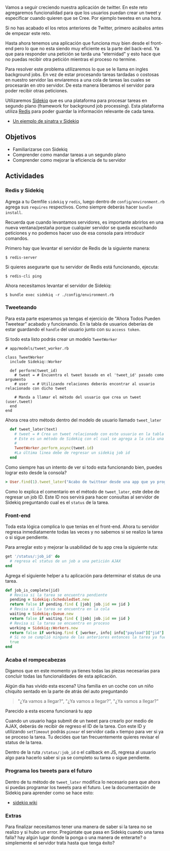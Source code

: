 Vamos a seguir creciendo nuestra aplicación de twitter. En este reto agregaremos funcionalidad para que los usuarios puedan crear un tweet y especificar cuando quieren que se Cree. Por ejemplo tweetea en una hora.

Si no has acabado el los retos anteriores de Twitter, primero acábalos antes de empezar este reto.

Hasta ahora tenemos una aplicación que funciona muy bien desde el front-end pero lo que no esta siendo muy eficiente es la parte del back-end. Ya que para responder una petición se tarda una "eternidad" y esto hace que no puedas recibir otra petición mientras el proceso no termine.

Para resolver este problema utilizaremos lo que se le llama en ingles background jobs. En vez de estar procesando tareas tardadas o costosas en nuestro servidor las enviaremos a una cola de tareas las cuales se procesarán en otro servidor. De esta manera liberamos el servidor para poder recibir otras peticiones.

Utilizaremos [Sidekiq](https://github.com/mperham/sidekiq) que es una plataforma para procesar tareas en segundo plano (framework for background job processing). Esta plataforma utiliza [Redis](http://en.wikipedia.org/wiki/Redis) para poder guardar la información relevante de cada tarea.


- [Un ejemplo de sinatra y Sidekiq](https://github.com/mperham/sidekiq/blob/master/examples/sinkiq.rb)

## Objetivos

- Familiarizarse con Sidekiq
- Comprender como mandar tareas a un segundo plano
- Comprender como mejorar la eficiencia de tu servidor

## Actividades

### Redis y Sidekiq

Agrega a tu Gemfile `sidekiq` y `redis`, luego dentro de `config/environment.rb` agrega sus `requires` respectivos. Como siempre deberás hacer `bundle install`.

Recuerda que cuando levantamos servidores, es importante abrirlos en una nueva ventana/pestaña porque cualquier servidor se queda escuchando peticiones y no podemos hacer uso de esa consola para introducir comandos.

Primero hay que levantar el servidor de Redis de la siguiente manera:

```
$ redis-server
```

Si quieres asegurarte que tu servidor de Redis está funcionando, ejecuta:

```
$ redis-cli ping
```

Ahora necesitamos levantar el servidor de Sidekiq:

```
$ bundle exec sidekiq -r ./config/environment.rb
```


### Tweeteando

Para esta parte esperamos ya tengas el ejercicio de "Ahora Todos Pueden Tweetear" acabado y funcionando. En la tabla de usuarios deberías de estar guardando el `handle` del usuario junto con su `access token`.

Si todo esta listo podrás crear un modelo `TweetWorker`

```
# app/models/tweet_worker.rb

class TweetWorker
  include Sidekiq::Worker

  def perform(tweet_id)
    # tweet = # Encuentra el tweet basado en el 'tweet_id' pasado como argumento
    # user  = # Utilizando relaciones deberás encontrar al usuario relacionado con dicho tweet

    # Manda a llamar el método del usuario que crea un tweet (user.tweet)
  end
end
```

Ahora crea otro método dentro del modelo de usuario llamado `tweet_later`

```ruby
  def tweet_later(text)
    # tweet = # Crea un tweet relacionado con este usuario en la tabla de tweets
    # Este es un método de Sidekiq con el cual se agrega a la cola una tarea para ser
    #
    TweetWorker.perform_async(tweet.id)
    #La última linea debe de regresar un sidekiq job id
  end
```
Como siempre has un intento de ver si todo esta funcionando bien, puedes lograr esto desde la consola?

```ruby
> User.find(1).tweet_later("Acabo de twittear desde una app que yo programe")
```

Como lo explica el comentario en el método de `tweet_later`, este debe de regresar un job ID. Este ID nos servirá para hacer consultas al servidor de Sidekiq preguntando cual es el `status` de la tarea.  

### Front-end

Toda esta lógica complica lo que tenias en el front-end. Ahora tu servidor regresa inmediatamente todas las veces y no sabemos si se realizo la tarea o si sigue pendiente.  

Para arreglar esto y mejorar la usabilidad de tu app crea la siguiente ruta:

```ruby
get '/status/:job_id' do
  # regresa el status de un job a una petición AJAX
end
```

Agrega el siguiente helper a tu aplicación para determinar el status de una tarea.

```ruby
def job_is_complete(jid)
  # Revisa si la tarea se encuentra pendiente
  pending = Sidekiq::ScheduledSet.new
  return false if pending.find { |job| job.jid == jid }
  # Revisa si la tarea se encuentra en la cola
  waiting = Sidekiq::Queue.new
  return false if waiting.find { |job| job.jid == jid }
  # Revisa si la tarea se encuentra en proceso
  working = Sidekiq::Workers.new
  return false if working.find { |worker, info| info["payload"]["jid"] == jid }
  # Si no se cumplió ninguna de las anteriores entonces la tarea ya fue procesada.  
  true
end
```

### Acaba el rompecabezas

Digamos que en este momento ya tienes todas las piezas necesarias para concluir todas las funcionalidades de esta aplicación.

Algún día has vivido esta escena? Una familia en un coche con un niño chiquito sentado en la parte de atrás del auto preguntando

> "¿Ya vamos a llegar?", "¿Ya vamos a llegar?", "¿Ya vamos a llegar?"

Parecido a esta escena funcionará tu app

Cuando un usuario haga submit de un tweet para crearlo por medio de AJAX, deberás de recibir de regreso el ID de la tarea. Con este ID y utilizando `setTimeout` podrás `pinear` el servidor cada `x` tiempo para ver si ya se proceso la tarea. Tu decides que tan frecuentemente quieres revisar el status de la tarea.

Dentro de la ruta `/status/:job_id` o el callback en JS, regresa al usuario algo para hacerlo saber si ya se completo su tarea o sigue pendiente.  

### Programa los tweets para el futuro

Dentro de tu método de `tweet_later` modifica lo necesario para que ahora si puedas programar los tweets para el futuro. Lee la documentación de Sidekiq para aprender como se hace esto:

- [sidekiq wiki](https://github.com/mperham/sidekiq/wiki)

### Extras

Para finalizar necesitamos tener una manera de saber si la tarea no se realizo y si hubo un error. Pregúntate que pasa en Sidekiq cuando una tarea falla? hay algún lugar donde la ponga o una manera de enterarte? o simplemente el servidor trata hasta que tenga éxito?
